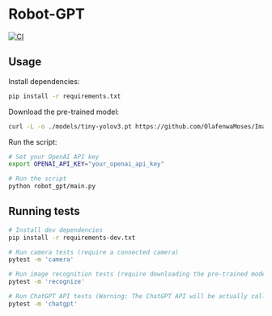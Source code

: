 # Robot-GPT

[![CI](https://github.com/bioerrorlog/robot-gpt/actions/workflows/ci.yml/badge.svg)](https://github.com/bioerrorlog/robot-gpt/actions/workflows/ci.yml)

## Usage
Install dependencies:
```sh
pip install -r requirements.txt
```

Download the pre-trained model:
```sh
curl -L -o ./models/tiny-yolov3.pt https://github.com/OlafenwaMoses/ImageAI/releases/download/3.0.0-pretrained/tiny-yolov3.pt
```

Run the script:
```sh
# Set your OpenAI API key
export OPENAI_API_KEY="your_openai_api_key"

# Run the script
python robot_gpt/main.py
```

## Running tests
```sh
# Install dev dependencies
pip install -r requirements-dev.txt

# Run camera tests (require a connected camera)
pytest -m 'camera'

# Run image recognition tests (require downloading the pre-trained model)
pytest -m 'recognize'

# Run ChatGPT API tests (Warning: The ChatGPT API will be actually called. The API Key is required.)
pytest -m 'chatgpt'
```
